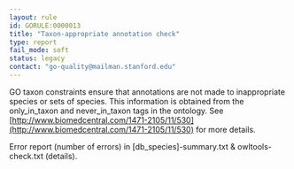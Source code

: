 ```yaml
---
layout: rule
id: GORULE:0000013
title: "Taxon-appropriate annotation check"
type: report
fail_mode: soft
status: legacy
contact: "go-quality@mailman.stanford.edu"
---
```

GO taxon constraints ensure that annotations are not made to inappropriate species or sets of species. 
This information is obtained from the only_in_taxon and never_in_taxon tags in the ontology. 
See [http://www.biomedcentral.com/1471-2105/11/530](http://www.biomedcentral.com/1471-2105/11/530)
for more details.

Error report (number of errors) in [db_species]-summary.txt & owltools-check.txt (details).
